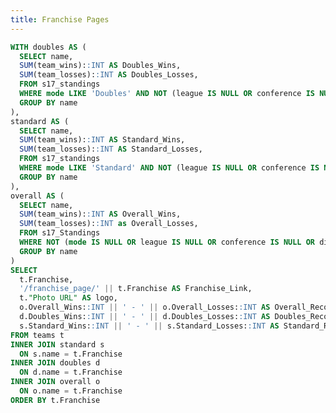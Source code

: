 ```yaml
---
title: Franchise Pages
---
```


<LastRefreshed prefix="Data last updated"/>

```sql joined_franchises
WITH doubles AS ( 
  SELECT name,
  SUM(team_wins)::INT AS Doubles_Wins,
  SUM(team_losses)::INT AS Doubles_Losses,
  FROM s17_standings
  WHERE mode LIKE 'Doubles' AND NOT (league IS NULL OR conference IS NULL OR division_name IS NULL)
  GROUP BY name 
),
standard AS (
  SELECT name,
  SUM(team_wins)::INT AS Standard_Wins,
  SUM(team_losses)::INT AS Standard_Losses,
  FROM s17_standings
  WHERE mode LIKE 'Standard' AND NOT (league IS NULL OR conference IS NULL OR division_name IS NULL)
  GROUP BY name  
),
overall AS (
  SELECT name,
  SUM(team_wins)::INT AS Overall_Wins,
  SUM(team_losses)::INT as Overall_Losses,
  FROM s17_Standings
  WHERE NOT (mode IS NULL OR league IS NULL OR conference IS NULL OR division_name IS NULL)
  GROUP BY name 
)
SELECT
  t.Franchise,
  '/franchise_page/' || t.Franchise AS Franchise_Link,
  t."Photo URL" AS logo,
  o.Overall_Wins::INT || ' - ' || o.Overall_Losses::INT AS Overall_Record,
  d.Doubles_Wins::INT || ' - ' || d.Doubles_Losses::INT AS Doubles_Record,
  s.Standard_Wins::INT || ' - ' || s.Standard_Losses::INT AS Standard_Record,
FROM teams t
INNER JOIN standard s
  ON s.name = t.Franchise
INNER JOIN doubles d 
  ON d.name = t.Franchise
INNER JOIN overall o
  ON o.name = t.Franchise
ORDER BY t.Franchise
```

<DataTable data={joined_franchises} search=true rows=32 headerColor=#2a4b82 headerFontColor=white link=Franchise_Link>
  <Column id="Franchise" align=center/>
  <Column id="logo" contentType=image height=40px align=center />
  <Column id="Overall_Record" align=center />
  <Column id="Standard_Record" align=center />
  <Column id="Doubles_Record" align=center />
</DataTable>